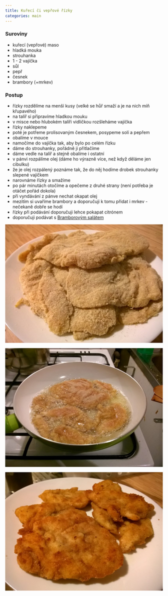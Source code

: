 ```yaml
---
title: Kuřecí či vepřové řízky
categories: main
---
```


### Suroviny
- kuřecí (vepřové) maso
- hladká mouka
- strouhanka
- 1 - 2 vajíčka
- sůl
- pepř
- česnek
- brambory (+mrkev)

### Postup
- řízky rozdělíme na menší kusy (velké se hůř smaží a je na nich míň křupavého)
- na talíř si připravíme hladkou mouku
- v misce nebo hlubokém talíři vidličkou rozšleháme vajíčka
- řízky naklepeme
- poté je potřeme prolisovaným česnekem, posypeme solí a pepřem
- obalíme v mouce
- namočíme do vajíčka tak, aby bylo po celém řízku
- dáme do strouhanky, pořádně ji přitlačíme
- dáme vedle na talíř a stejně obalíme i ostatní
- v pánvi rozpálíme olej (dáme ho výrazně více, než když děláme jen cibulku)
- že je olej rozpálený poznáme tak, že do něj hodíme drobek strouhanky slepené vajíčkem
- narovnáme řízky a smažíme
- po pár minutách otočíme a opečeme z druhé strany (není potřeba je otáčet pořád dokola)
- při vyndávání z pánve nechat okapat olej
- mezitím si uvaříme brambory a doporučuji k tomu přidat i mrkev - nečekaně dobře se hodí
- řízky při podávání doporučuji lehce pokapat citrónem
- doporučuji podávat s [Bramborovým salátem](/bramborovy-salat/)

![Obaleno](/fotky/rizky-1.jpg)

![Smažíme](/fotky/rizky-2.jpg)

![Hotovo](/fotky/rizky-3.jpg)

